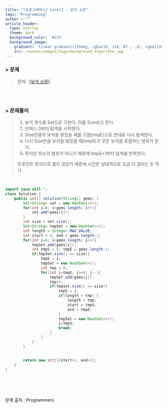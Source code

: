 ```yaml
---
title: "[프로그래머스] Level3 - 보석 쇼핑"
tags: "Programming"
author : ""
article_header:
  type: overlay
  theme: dark
  background_color: '#123'
  background_image:
    gradient: 'linear-gradient(135deg, rgba(34, 139, 87 , .4), rgba(139, 34, 139, .4))'
    src: /assets/images/logo/background_algorithm.jpg
---
```


### > 문제

> 문제 : [[보석 쇼핑]](https://programmers.co.kr/learn/courses/30/lessons/67258)

<br>

<br>

### > 문제풀이

> 1. 보석 갯수를 Set으로 구한다. 이를 Size라고 한다.
> 2. 인덱스 0부터 탐색을 시작한다.
> 3. Size만큼의 보석을 찾았을 때를 기점(tmpE)으로 반대로 다시 탐색한다.
> 4. 다시 Size만큼 보석을 찾았을 때(tmpS)가 모든 보석을 포함하는 범위가 된다.
> 5. 하지만 최소의 범위가 아니기 때문에 tmpS+1부터 탐색을 반복한다.
>
> 투포인트 방식으로 풀지 않았기 때문에 시간은 상대적으로 조금 더 걸리는 듯 하다.

<br/>

```java
import java.util.*;
class Solution {
    public int[] solution(String[] gems) {
        Set<String> set = new HashSet<>();
        for(int i=0; i<gems.length; i++){
            set.add(gems[i]);
        }
        int size = set.size();
        Set<String> tmpSet = new HashSet<>();
        int length = Integer.MAX_VALUE;
        int start = 0, end = gems.length-1;
        for(int i=0; i<gems.length; i++){
            tmpSet.add(gems[i]);
            int tmpS = 0, tmpE = gems.length-1;
            if(tmpSet.size() == size){
                tmpE = i;
                tmpSet = new HashSet<>();
                int tmp = 0;
                for(int j=tmpE; j>=0; j--){
                    tmpSet.add(gems[j]);
                    tmp++;
                    if(tmpSet.size() == size){
                        tmpS = j;
                        if(length > tmp) {
                            length = tmp;
                            start = tmpS;
                            end = tmpE;
                        }
                        tmpSet = new HashSet<>();
                        i=tmpS;
                        break;
                    }
                }
            }
        }
        
        
        return new int[]{start+1, end+1};
    }
}
```



<br/>

<br/>

<br/>

문제 출처 : Programmers

<br/>

<br/>

<br/>